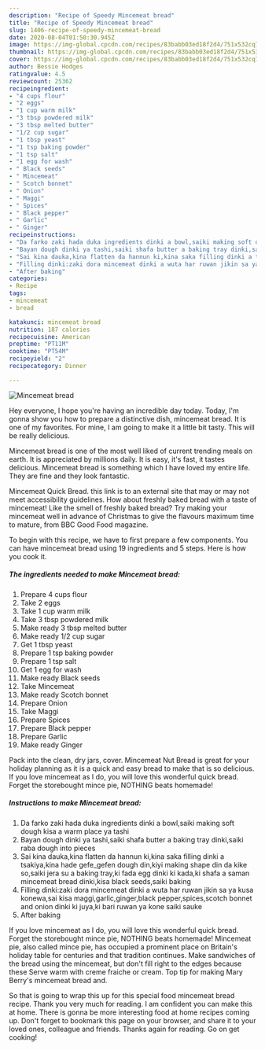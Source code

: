 ```yaml
---
description: "Recipe of Speedy Mincemeat bread"
title: "Recipe of Speedy Mincemeat bread"
slug: 1406-recipe-of-speedy-mincemeat-bread
date: 2020-08-04T01:50:30.945Z
image: https://img-global.cpcdn.com/recipes/83babb03ed18f2d4/751x532cq70/mincemeat-bread-recipe-main-photo.jpg
thumbnail: https://img-global.cpcdn.com/recipes/83babb03ed18f2d4/751x532cq70/mincemeat-bread-recipe-main-photo.jpg
cover: https://img-global.cpcdn.com/recipes/83babb03ed18f2d4/751x532cq70/mincemeat-bread-recipe-main-photo.jpg
author: Bessie Hodges
ratingvalue: 4.5
reviewcount: 25362
recipeingredient:
- "4 cups flour"
- "2 eggs"
- "1 cup warm milk"
- "3 tbsp powdered milk"
- "3 tbsp melted butter"
- "1/2 cup sugar"
- "1 tbsp yeast"
- "1 tsp baking powder"
- "1 tsp salt"
- "1 egg for wash"
- " Black seeds"
- " Mincemeat"
- " Scotch bonnet"
- " Onion"
- " Maggi"
- " Spices"
- " Black pepper"
- " Garlic"
- " Ginger"
recipeinstructions:
- "Da farko zaki hada duka ingredients dinki a bowl,saiki making soft dough kisa a warm place ya tashi"
- "Bayan dough dinki ya tashi,saiki shafa butter a baking tray dinki,saiki raba dough into pieces"
- "Sai kina dauka,kina flatten da hannun ki,kina saka filling dinki a tsakiya,kina hade gefe_gefen dough din,kiyi making shape din da kike so,saiki jera su a baking tray,ki fada egg dinki ki kada,ki shafa a saman mincemeat bread dinki,kisa black seeds,saiki baking"
- "Filling dinki:zaki dora mincemeat dinki a wuta har ruwan jikin sa ya kusa konewa,sai kisa maggi,garlic,ginger,black pepper,spices,scotch bonnet and onion dinki ki juya,ki bari ruwan ya kone saiki sauke"
- "After baking"
categories:
- Recipe
tags:
- mincemeat
- bread

katakunci: mincemeat bread 
nutrition: 187 calories
recipecuisine: American
preptime: "PT11M"
cooktime: "PT54M"
recipeyield: "2"
recipecategory: Dinner

---
```



![Mincemeat bread](https://img-global.cpcdn.com/recipes/83babb03ed18f2d4/751x532cq70/mincemeat-bread-recipe-main-photo.jpg)

Hey everyone, I hope you're having an incredible day today. Today, I'm gonna show you how to prepare a distinctive dish, mincemeat bread. It is one of my favorites. For mine, I am going to make it a little bit tasty. This will be really delicious.

Mincemeat bread is one of the most well liked of current trending meals on earth. It is appreciated by millions daily. It is easy, it's fast, it tastes delicious. Mincemeat bread is something which I have loved my entire life. They are fine and they look fantastic.

Mincemeat Quick Bread. this link is to an external site that may or may not meet accessibility guidelines. How about freshly baked bread with a taste of mincemeat! Like the smell of freshly baked bread? Try making your mincemeat well in advance of Christmas to give the flavours maximum time to mature, from BBC Good Food magazine.


To begin with this recipe, we have to first prepare a few components. You can have mincemeat bread using 19 ingredients and 5 steps. Here is how you cook it.

<!--inarticleads1-->

##### The ingredients needed to make Mincemeat bread:

1. Prepare 4 cups flour
1. Take 2 eggs
1. Take 1 cup warm milk
1. Take 3 tbsp powdered milk
1. Make ready 3 tbsp melted butter
1. Make ready 1/2 cup sugar
1. Get 1 tbsp yeast
1. Prepare 1 tsp baking powder
1. Prepare 1 tsp salt
1. Get 1 egg for wash
1. Make ready  Black seeds
1. Take  Mincemeat
1. Make ready  Scotch bonnet
1. Prepare  Onion
1. Take  Maggi
1. Prepare  Spices
1. Prepare  Black pepper
1. Prepare  Garlic
1. Make ready  Ginger


Pack into the clean, dry jars, cover. Mincemeat Nut Bread is great for your holiday planning as it is a quick and easy bread to make that is so delicious. If you love mincemeat as I do, you will love this wonderful quick bread. Forget the storebought mince pie, NOTHING beats homemade! 

<!--inarticleads2-->

##### Instructions to make Mincemeat bread:

1. Da farko zaki hada duka ingredients dinki a bowl,saiki making soft dough kisa a warm place ya tashi
1. Bayan dough dinki ya tashi,saiki shafa butter a baking tray dinki,saiki raba dough into pieces
1. Sai kina dauka,kina flatten da hannun ki,kina saka filling dinki a tsakiya,kina hade gefe_gefen dough din,kiyi making shape din da kike so,saiki jera su a baking tray,ki fada egg dinki ki kada,ki shafa a saman mincemeat bread dinki,kisa black seeds,saiki baking
1. Filling dinki:zaki dora mincemeat dinki a wuta har ruwan jikin sa ya kusa konewa,sai kisa maggi,garlic,ginger,black pepper,spices,scotch bonnet and onion dinki ki juya,ki bari ruwan ya kone saiki sauke
1. After baking


If you love mincemeat as I do, you will love this wonderful quick bread. Forget the storebought mince pie, NOTHING beats homemade! Mincemeat pie, also called mince pie, has occupied a prominent place on Britain&#39;s holiday table for centuries and that tradition continues. Make sandwiches of the bread using the mincemeat, but don&#39;t fill right to the edges because these Serve warm with creme fraiche or cream. Top tip for making Mary Berry&#39;s mincemeat bread and. 

So that is going to wrap this up for this special food mincemeat bread recipe. Thank you very much for reading. I am confident you can make this at home. There is gonna be more interesting food at home recipes coming up. Don't forget to bookmark this page on your browser, and share it to your loved ones, colleague and friends. Thanks again for reading. Go on get cooking!
